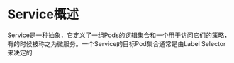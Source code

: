 # Service概述  
Service是一种抽象，它定义了一组Pods的逻辑集合和一个用于访问它们的策略，有的时候被称之为微服务。一个Service的目标Pod集合通常是由Label Selector 来决定的
